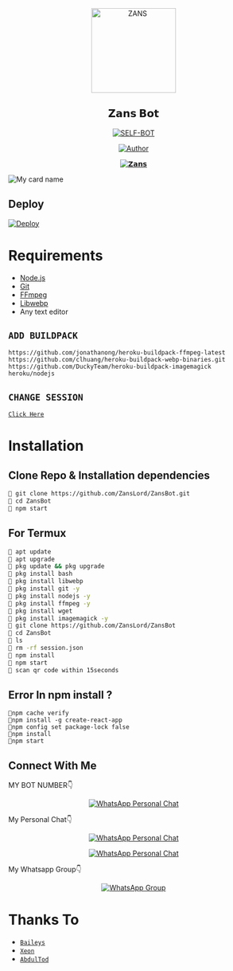 <div align="center">
<img src="https://github.com/ZansLord/ZansBot/blob/main/Sibu.jpg" alt="ZANS" width="170" />

## 𝗭𝗮𝗻𝘀 𝗕𝗼𝘁

</div>

<p align="center">
<a href="##"><img title="SELF-BOT" src="https://img.shields.io/static/v1?label=Language&message=English&color=blue"></a>
</p>
<p align="center">
  <a href="https://github.com/ZansLord"><img title="Author" src="https://img.shields.io/badge/Author-ZANS-blue.svg?style=for-the-badge&logo=github" /></a>
</p>
<p align="center">
<a href="#"><img title="𝗭𝗮𝗻𝘀" src="https://img.shields.io/static/v1?label=WHATSAPP&message=Automated-Bot&color=blue"></a>
</p>


![My card name](https://cardivo.vercel.app/api?name=ZansLord&description=DOOOR,%20WELCOME%20TO%20github%20ZansLord%20&image=https://avatars.githubusercontent.com/u/90433321?v=4&backgroundColor=%23ecf0f1&instagram=abdulmalik_4342&github=ZansLord&pattern=leaf&colorPattern=%23eaeaea)


## Deploy
[![Deploy](https://www.herokucdn.com/deploy/button.svg)](https://heroku.com/deploy?template=https://github.com/ZansLord/ZansBot/)

# Requirements
* [Node.js](https://nodejs.org/en/)
* [Git](https://git-scm.com/downloads)
* [FFmpeg](https://github.com/BtbN/FFmpeg-Builds/releases/download/autobuild-2020-12-08-13-03/ffmpeg-n4.3.1-26-gca55240b8c-win64-gpl-4.3.zip)
* [Libwebp](https://developers.google.com/speed/webp/download)
* Any text editor

## `ADD BUILDPACK`

```
https://github.com/jonathanong/heroku-buildpack-ffmpeg-latest
https://github.com/clhuang/heroku-buildpack-webp-binaries.git
https://github.com/DuckyTeam/heroku-buildpack-imagemagick
heroku/nodejs
```

## `CHANGE SESSION`

[`Click Here`](https://github.com/ZansLord/ZansBot/blob/master/session.json#L1)

# Installation
## Clone Repo & Installation dependencies
```bash
🦄 git clone https://github.com/ZansLord/ZansBot.git
🦄 cd ZansBot
🦄 npm start
```
## For Termux
```bash
🦄 apt update
🦄 apt upgrade
🦄 pkg update && pkg upgrade 
🦄 pkg install bash
🦄 pkg install libwebp
🦄 pkg install git -y
🦄 pkg install nodejs -y 
🦄 pkg install ffmpeg -y 
🦄 pkg install wget
🦄 pkg install imagemagick -y
🦄 git clone https://github.com/ZansLord/ZansBot
🦄 cd ZansBot
🦄 ls
🦄 rm -rf session.json
🦄 npm install
🦄 npm start
🦄 scan qr code within 15seconds
```

## Error In npm install ?
```
🗿npm cache verify
🗿npm install -g create-react-app
🗿npm config set package-lock false
🗿npm install
🗿npm start
```

## Connect With Me
MY BOT NUMBER👇
<p align="center">
 <a href="https://wa.me/14157667384?text=.help"><img alt="WhatsApp Personal Chat" src="https://img.shields.io/badge/WhatsApp-25D366?style=for-the-badge&logo=whatsapp&logoColor=black"/></a>
</p>

My Personal Chat👇
<p align="center">
 <a href="https://wa.me/6285869074622?text=Hi%20Sibu"><img alt="WhatsApp Personal Chat" src="https://img.shields.io/badge/WhatsApp-25D366?style=for-the-badge&logo=whatsapp&logoColor=black"/></a>
</p>
<p align="center">
 <a href="https://wa.me/6285869074622?text=Hy%20Buddy"><img alt="WhatsApp Personal Chat" src="https://img.shields.io/badge/WhatsApp-25D366?style=for-the-badge&logo=whatsapp&logoColor=black"/></a>
</p>

My Whatsapp Group👇
<p align="center">
 <a href="https://chat.whatsapp.com/"><img alt="WhatsApp Group" src="https://img.shields.io/badge/WhatsApp-25D366?style=for-the-badge&logo=whatsapp&logoColor=black"/></a>
</p>

# Thanks To
* [`Baileys`](https://github.com/adiwajshing/Baileys)
* [`Xeon`](https://github.com/Sibuuu07)
* [`AbdulTod`](https://github.com/ZansLord)
